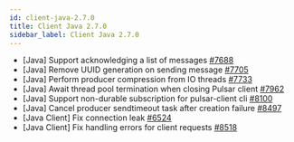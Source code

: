 ```yaml
---
id: client-java-2.7.0
title: Client Java 2.7.0 
sidebar_label: Client Java 2.7.0
---
```


- [Java] Support acknowledging a list of messages [#7688](https://github.com/apache/pulsar/pull/7688)
- [Java] Remove UUID generation on sending message [#7705](https://github.com/apache/pulsar/pull/7705)
- [Java] Perform producer compression from IO threads [#7733](https://github.com/apache/pulsar/pull/7733)
- [Java] Await thread pool termination when closing Pulsar client [#7962](https://github.com/apache/pulsar/pull/7962)
- [Java] Support non-durable subscription for pulsar-client cli [#8100](https://github.com/apache/pulsar/pull/8100)
- [Java] Cancel producer sendtimeout task after creation failure [#8497](https://github.com/apache/pulsar/pull/8497)
- [Java Client] Fix connection leak [#6524](https://github.com/apache/pulsar/pull/6524)
- [Java Client] Fix handling errors for client requests [#8518](https://github.com/apache/pulsar/pull/8518)
